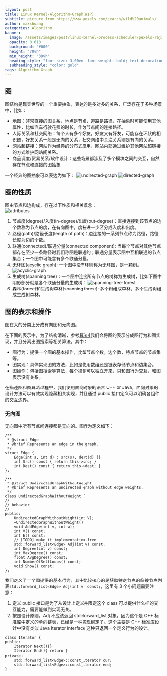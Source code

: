 ```yaml
---
layout: post
title: Linux Kernel-Algorithm-Graph(WIP)
subtitle: picture from https://www.pexels.com/search/wild%20animals/
author: maxshuang
categories: Algorithm
banner:
  image: /assets/images/post/linux-kernel-process-scheduler/pexels-rajitha-fernando-1557917.jpg
  opacity: 0.618
  background: "#000"
  height: "70vh"
  min_height: "38vh"
  heading_style: "font-size: 3.00em; font-weight: bold; text-decoration: underline"
  subheading_style: "color: gold"
tags: Algorithm Graph
---
```


## 图
图结构是现实世界的一个重要抽象，表达的是多对多的关系，广泛存在于多种场景中，比如：
* 地图：非常直接的图关系，地点是节点，道路是路径，在抽象时可能使用其他属性，比如汽车行驶花费的时长，作为节点间的连接路径。
* 人际关系和社交网络：每个人有多个好友，好友又有好友，可能存在环状的相识链，好友关系一般是无向的关系，社交网络中关注关系则是有向的关系。
* 网站超链接：网站作为经典的分布式应用，网站内部通过维护其他网站超链接的方式维护网站间关系。
* 商品调度/贸易关系/软件设计：这些场景都涉及了多个模块之间的交互，自然存在节点和连接的图抽象

一个经典的图抽象可以表达为如下：
![undirected-graph](/assets/images/post/algorithm-graph/classic-graph.png)
![directed-graph](/assets/images/post/algorithm-graph/classic-directed-graph.png)

## 图的性质
图由节点和边构成，存在以下性质和相关概念：  
![attributes](/assets/images/post/algorithm-graph/anatomy-of-a-graph.png)
1. 节点度(degree)/入度(in-degree)/出度(out-degree)：直接连接到该节点的边个数称为节点的度，在有向图中，度被进一步区分成入度和出度。
2. 路径(path)/路径长度(length of path)：边连接的一系列节点称为路径，路径长度为边的个数。
3. 联通(connected)/联通分量(connected component): 当每个节点对其他节点都存在至少一条路径时我们称图是联通的；联通分量表示图中互相联通的节点集合；一个图中可能含有多个联通分量。
4. 无环图(acyclic graph): 一个图中没有环则称为无环图，是一颗树。
![acyclic-graph](/assets/images/post/algorithm-graph/acyclic-graph.png)
5. 生成树(spanning tree)：一个图中连接所有节点的树称为生成树，比如下图中阴影部分就是各个联通分量的生成树：
![spanning-tree-forest](/assets/images/post/algorithm-graph/spanning-tree-forest.png)
6. 森林(forest)和生成树森林(spanning forest): 多个树组成森林，多个生成树组成生成树森林。

## 图的表示和操作
图在大的分类上分成有向图和无向图。

在下面的表示中，为了结构清晰，参考[算法4]()我们会将图的表示分成图行为和图实现，并且分离出图搜索等相关算法。其中：
* 图行为：提供一个图的基本操作，比如节点个数，边个数，特点节点的节点集等。
* 图实现：具体实现图的方法，比如是使用数组还是链表存储节点和边集合。
* 图操作：包括图搜索等算法，每个操作可以独立开来，只和图行为交互，和图表示没有关系。

在描述图和图算法过程中，我们使用面向对象的语言 C++ or Java，面向对象的设计方法可以有效实现隐藏相关实现，并且通过 public 接口定义可以明确各组件的交互边界。

### 无向图
无向图中所有节点间连接都是无向的。图行为定义如下：
```
/**
 * @struct Edge
 * @brief Represents an edge in the graph.
 */
struct Edge {
    Edge(int s, int d) : src(s), dest(d) {}
    int Src() const { return this->src; }
    int Dest() const { return this->dest; }
};

/**
 * @struct UndirectedGraphWithoutWeight
 * @brief Represents an undirected graph without edge weights.
 */
class UndirectedGraphWithoutWeight {
//
// behavior
//
public:
    UndirectedGraphWithoutWeight(int V);
    ~UndirectedGraphWithoutWeight();
    void AddEdge(int v, int w);
    int V() const;
    int E() const;
    // [TODO] make it implementation-free
    std::forward_list<Edge> Adj(int v) const;
    int Degree(int v) const;
    int MaxDegree() const;
    float AvgDegree() const;
    int NumberOfSelfLoops() const;
    void Show() const;
};
```
我们定义了一个图提供的基本行为，其中比较核心的是获取特定节点的临接节点列表`std::forward_list<Edge> Adj(int v) const;`，这里有 3 个小问题需要注意：
1. 定义 public 接口是为了从设计上定义并限定这个 class 可以提供什么样的交互能力，需要能做到实现无关。
2. 按照设计原则，Adj 不应该返回 std::forward_list 对象，因为这个是 C++ 标准库中定义的单向链表，已经是一种实现绑定了。这个主要是 C++ 标准库设计中没有类似 Java Iterator interface 这种只返回一个定义行为的设计。
```
class Iterator {
public:
    Iterator Next(){}
    Iterator End(){ return }
private：
    std::forward_list<Edge>::const_iterator cur;
    std::forward_list<Edge>::const_iterator end;
}

```


